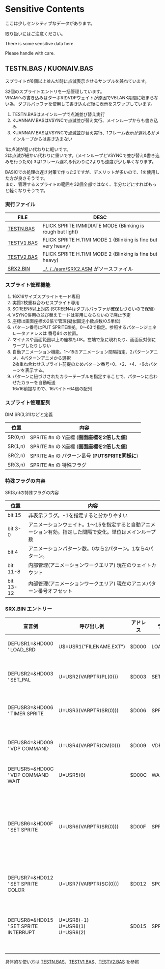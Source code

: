 ﻿# **Sensitive Contents**

ここは少しセンシティブなデータがあります。

取り扱いにはご注意ください。

There is some sensitive data here.

Please handle with care.

## TESTN.BAS / KUONAIV.BAS

スプライトが8個以上並んだ時に点滅表示させるサンプルを兼ねています。

32個のスプライトエントリを一括管理しています。  
VRAMへの書き込みはターボRのVDPウェイトが原因でVBLANK期間に収まらない為、ダブルバッファを使用して書き込んだ後に表示をスワップしています。

1) TESTN.BASはメインループで点滅並び替え実行
2) KUANNAIV.BASはVSYNCで点滅並び替え実行、メインループからも書き込み
3) KUANNAIV.BASはVSYNCで点滅並び替え実行、1フレーム表示が遅れるがメインループからは書き込まない

1は点滅が粗い代わりに軽いです。  
2は点滅が細かい代わりに重いです。(メインループとVSYNCで並び替え&書き込みを行うため)
3は1フレーム遅れる代わりに2よりも速度が少し早くなります。

BASICでの処理の遅さ対策で作った2ですが、デメリットが多いので、1を使用した方が良さそうです。  
また、管理するスプライトの範囲を32個全部ではなく、半分などにすればもっと軽くなりそうです。  

### 実行ファイル

|FILE|DESC   |
|---|---|
| [TESTN.BAS](TESTN.BAS)| FLICK SPRITE IMMIDIATE MODE (Blinking is rough but light) |
| [TESTV1.BAS](TESTV1.BAS)| FLICK SPRITE H.TIMI MODE 1 (Blinking is fine but very heavy) |
| [TESTV2.BAS](TESTV2.BAS)| FLICK SPRITE H.TIMI MODE 2 (Blinking is fine but heavy) |
| [SRX2.BIN](../../../asm)| [../../../asm/SRX2.ASM](../../../asm/SRX2.ASM) がソースファイル |

### スプライト管理機能

1) 16X16サイズスプライトモード専用
2) 実質2枚重ね合わせスプライト専用
2) SCREEN5以上対応 (SCREEN4はダブルバッファが確保しづらいので保留)
3) VSYNC併用の並び替えモードは実用にならないので廃止予定
4) 座標は画面座標の2倍で管理(疑似固定小数点数/0.5単位)
5) パターン番号はPUT SPRITE準拠。0～63で指定。参照するパターンジェネレータアドレスは 番号*8*4 の位置。
6) マイナスや画面範囲以上の座標もOK。左端で急に現れたり、画面反対側にワープしたりしない
7) 自動アニメーション機能。1～15のアニメーション間隔指定、2パターンアニメ、4パターンアニメから選択<BR>2枚重ね合わせスプライト前提のためパターン番号+0、+2、+4、+6のパターンを表示する。
8) パターンに紐づけされたカラーテーブルを指定することで、パターンに合わせたカラーを自動転送<br>16x16前提なので、16バイト*64個の配列

### スプライト管理配列

DIM SR(3,31)などと定義

|位置|内容|
|---|---|
|SR(0,n)|SPRITE #n の Y座標 (**画面座標を2倍した値**)|
|SR(1,n)|SPRITE #n の X座標 (**画面座標を2倍した値**)|
|SR(2,n)|SPRITE #n の パターン番号 (**PUTSPRITE同様に**)|
|SR(3,n)|SPRITE #n の 特殊フラグ|

### 特殊フラグの内容

SR(3,n)の特殊フラグの内容

|位置|内容|
|---|---|
|bit 15|非表示フラグ。-1を指定すると分かりやすい|
|bit 3-0|アニメーションウェイト。1～15を指定すると自動アニメーション有効。指定した間隔で変化。単位はメインループ数|
|bit 4  |アニメーションパターン数。0なら2パターン。1なら4パターン。|
|bit 11-8|内部管理(アニメーションワークエリア) 現在のウェイトカウント|
|bit 13-12|内部管理(アニメーションワークエリア) 現在のアニメパターン番号オフセット|

### SRX.BIN エントリー
|宣言例 |呼び出し例 | アドレス | ラベル | ソースファイル | 内容 |
|---|---|---|---|---|---|
| DEFUSR1=&HD000 ' LOAD_SRD             | U$=USR1("FILENAME.EXT")| $D000 | LOAD_SRD | GSF_LOAD.ASM | GS/BSAVEファイルをロード。 ファイル名は```"8文字.3文字"```であること
| DEFUSR2=&HD003 ' SET_PAL              | U=USR2(VARPTR(PL(0)))  | $D003 | SET_PLT  | GSF_LOAD.ASM | PLT配列を使ってパレット反映。<BR>INT配列なら```DIM PL(15):COPY"PALETTE.PLT"TO PL```など
| DEFUSR3=&HD006 ' TIMER SPRITE         | U=USR3(VARPTR(SR(0)))  | $D006 | SPR_TIME | SPRCLOC2.ASM | INTスプライト配列(8個)のパターン番号に時刻を反映。0=”"、1～10=数字の"0"～"9"、11=":"
| DEFUSR4=&HD009 ' VDP COMMAND          | U=USR4(VARPTR(CM(0)))  | $D009 | VDPCMD   | VDPCOMAN.ASM | VDPコマンドを実行。配列の中身はVDPコマンドリファレンス参照。（NX、NYがマイナスの場合や範囲外などの自動補正あり）
| DEFUSR5=&HD00C ' VDP COMMAND WAIT     | U=USR5(0)              | $D00C | WAITVDPC | VDPCOMAN.ASM | VDPコマンドの実行終了まで待つ
| DEFUSR6=&HD00F ' SET SPRITE           | U=USR6(VARPTR(SR(0)))  | $D00F | SPR_SET  | SPR_SET.ASM  | ***16x16スプライト専用***<BR>INTスプライト配列32セット(8バイト*32個)を渡してスプライトを表示する。<BR>パターン番号に対応するカラーデータの自動設定、ダブルバッファによる画面乱れ対策、画面左見切れ対策、上下左右ループ表示なし、自動アニメ、優先度対策の並び替えちらつき表示 など
| DEFUSR7=&HD012 ' SET SPRITE COLOR     | U=USR7(VARPTR(SC(0)))  | $D012 | SPC_SET  | SPR_SET.ASM  | ***16x16スプライト専用***<BR>パターン番号に対応するスプライトカラー配列を登録。16バイト*64個
| DEFUSR8=&HD015 ' SET SPRITE INTERRUPT | U=USR8(-1)<BR>U=USR8(1)<BR>U=USR8(2) | $D015 | SPR_INT  | SPR_SET.ASM  | スプライトの優先順位対策の並び替えをvsyncで自動実行。<BR>-1を指定すると解除 ***(終了時に解除を忘れずに)***<BR>重くなるので基本的に使わない

具体的な使い方は [TESTN.BAS](TESTN.BAS)、[TESTV1.BAS](TESTV1.BAS)、[TESTV2.BAS](TESTV2.BAS) を参照

